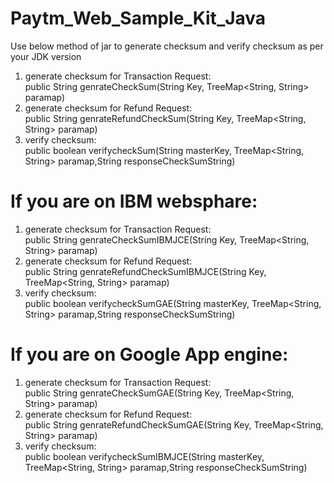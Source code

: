 # Paytm_Web_Sample_Kit_Java

Use below method of jar to generate checksum and verify checksum as per your JDK version

  1. generate checksum for Transaction Request:  
    public String genrateCheckSum(String Key, TreeMap<String, String> paramap)
  2. generate checksum for Refund Request:  
    public String genrateRefundCheckSum(String Key, TreeMap<String, String> paramap)
  3. verify checksum:  
    public boolean verifycheckSum(String masterKey, TreeMap<String, String>  paramap,String responseCheckSumString)

# If you are on IBM websphare:

  1. generate checksum for Transaction Request:  
    public String genrateCheckSumIBMJCE(String Key, TreeMap<String, String> paramap)
  2. generate checksum for Refund Request:  
    public String genrateRefundCheckSumIBMJCE(String Key, TreeMap<String, String> paramap)
  3. verify checksum:  
    public boolean verifycheckSumGAE(String masterKey, TreeMap<String, String>  paramap,String responseCheckSumString)

# If you are on Google App engine: 

  1. generate checksum for Transaction Request:  
    public String genrateCheckSumGAE(String Key, TreeMap<String, String> paramap)
  2. generate checksum for Refund Request:  
    public String genrateRefundCheckSumGAE(String Key, TreeMap<String, String> paramap)
  3. verify checksum:  
    public boolean verifycheckSumIBMJCE(String masterKey, TreeMap<String, String>  paramap,String responseCheckSumString)
    
